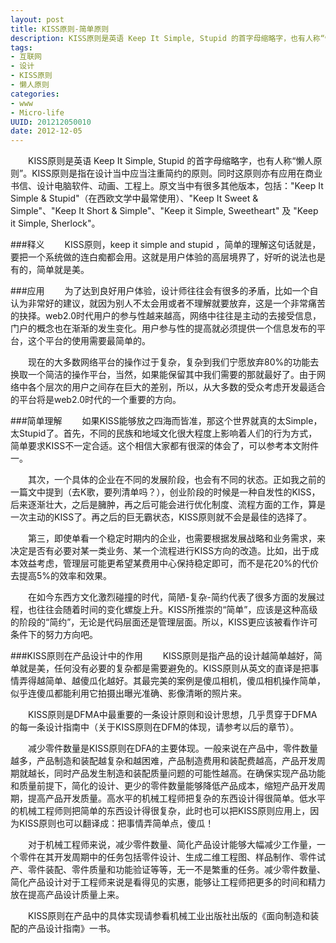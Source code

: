 ```yaml
--- 
layout: post
title: KISS原则-简单原则
description: KISS原则是英语 Keep It Simple, Stupid 的首字母缩略字，也有人称“懒人原则”。KISS原则是指在设计当中应当注重简约的原则。
tags: 
- 互联网
- 设计
- KISS原则
- 懒人原则
categories:
- www
- Micro-life
UUID: 201212050010
date: 2012-12-05
---
```


　　KISS原则是英语 Keep It Simple, Stupid 的首字母缩略字，也有人称“懒人原则”。KISS原则是指在设计当中应当注重简约的原则。同时这原则亦有应用在商业书信、设计电脑软件、动画、工程上。原文当中有很多其他版本，包括："Keep It Simple & Stupid"（在西欧文学中最常使用）、"Keep It Sweet & Simple"、"Keep It Short & Simple"、"Keep it Simple, Sweetheart" 及 "Keep it Simple, Sherlock"。

###释义
　　KISS原则，keep it simple and stupid ，简单的理解这句话就是，要把一个系统做的连白痴都会用。这就是用户体验的高层境界了，好听的说法也是有的，简单就是美。

###应用
　　为了达到良好用户体验，设计师往往会有很多的矛盾，比如一个自认为非常好的建议，就因为别人不太会用或者不理解就要放弃，这是一个非常痛苦的抉择。web2.0时代用户的参与性越来越高，网络中往往是主动的去接受信息，门户的概念也在渐渐的发生变化。用户参与性的提高就必须提供一个信息发布的平台，这个平台的使用需要最简单的。

　　现在的大多数网络平台的操作过于复杂，复杂到我们宁愿放弃80%的功能去换取一个简洁的操作平台，当然，如果能保留其中我们需要的那就最好了。由于网络中各个层次的用户之间存在巨大的差别，所以，从大多数的受众考虑开发最适合的平台将是web2.0时代的一个重要的方向。

###简单理解
　　如果KISS能够放之四海而皆准，那这个世界就真的太Simple，太Stupid了。首先，不同的民族和地域文化很大程度上影响着人们的行为方式，简单要求KISS不一定合适。这个相信大家都有很深的体会了，可以参考本文附件一。

　　其次，一个具体的企业在不同的发展阶段，也会有不同的状态。正如我之前的一篇文中提到（去K歌，要列清单吗？），创业阶段的时候是一种自发性的KISS，后来逐渐壮大，之后是臃肿，再之后可能会进行优化制度、流程方面的工作，算是一次主动的KISS了。再之后的巨无霸状态，KISS原则就不会是最佳的选择了。

　　第三，即使单看一个稳定时期内的企业，也需要根据发展战略和业务需求，来决定是否有必要对某一类业务、某一个流程进行KISS方向的改造。比如，出于成本效益考虑，管理层可能更希望某费用中心保持稳定即可，而不是花20%的代价去提高5%的效率和效果。

　　在如今东西方文化激烈碰撞的时代，简陋-复杂-简约代表了很多方面的发展过程，也往往会随着时间的变化螺旋上升。KISS所推崇的“简单”，应该是这种高级的阶段的“简约”，无论是代码层面还是管理层面。所以，KISS更应该被看作许可条件下的努力方向吧。

###KISS原则在产品设计中的作用
　　KISS原则是指产品的设计越简单越好，简单就是美，任何没有必要的复杂都是需要避免的。KISS原则从英文的直译是把事情弄得越简单、越傻瓜化越好。其最完美的案例是傻瓜相机，傻瓜相机操作简单，似乎连傻瓜都能利用它拍摄出曝光准确、影像清晰的照片来。

　　KISS原则是DFMA中最重要的一条设计原则和设计思想，几乎贯穿于DFMA的每一条设计指南中（关于KISS原则在DFM的体现，请参考以后的章节）。

　　减少零件数量是KISS原则在DFA的主要体现。一般来说在产品中，零件数量越多，产品制造和装配越复杂和越困难，产品制造费用和装配费越高，产品开发周期就越长，同时产品发生制造和装配质量问题的可能性越高。在确保实现产品功能和质量前提下，简化的设计、更少的零件数量能够降低产品成本，缩短产品开发周期，提高产品开发质量。高水平的机械工程师把复杂的东西设计得很简单。低水平的机械工程师则把简单的东西设计得很复杂，此时也可以把KISS原则应用上，因为KISS原则也可以翻译成：把事情弄简单点，傻瓜！

　　对于机械工程师来说，减少零件数量、简化产品设计能够大幅减少工作量，一个零件在其开发周期中的任务包括零件设计、生成二维工程图、样品制作、零件试产、零件装配、零件质量和功能验证等等，无一不是繁重的任务。减少零件数量、简化产品设计对于工程师来说是看得见的实惠，能够让工程师把更多的时间和精力放在提高产品设计质量上来。

　　KISS原则在产品中的具体实现请参看机械工业出版社出版的《面向制造和装配的产品设计指南》一书。
